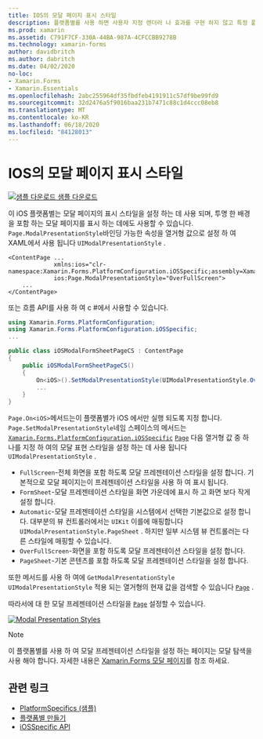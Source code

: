 ```yaml
---
title: IOS의 모달 페이지 표시 스타일
description: 플랫폼별를 사용 하면 사용자 지정 렌더러 나 효과를 구현 하지 않고 특정 플랫폼 에서만 사용할 수 있는 기능을 사용할 수 있습니다. 이 문서에서는 모달 페이지의 프레젠테이션 스타일을 설정 하는 iOS 플랫폼별를 사용 하는 방법을 설명 합니다.
ms.prod: xamarin
ms.assetid: C791F7CF-330A-44BA-987A-4CFCCBB9278B
ms.technology: xamarin-forms
author: davidbritch
ms.author: dabritch
ms.date: 04/02/2020
no-loc:
- Xamarin.Forms
- Xamarin.Essentials
ms.openlocfilehash: 2abc255964df35fbdfeb4191911c57df9be99fd9
ms.sourcegitcommit: 32d2476a5f9016baa231b7471c88c1d4ccc08eb8
ms.translationtype: MT
ms.contentlocale: ko-KR
ms.lasthandoff: 06/18/2020
ms.locfileid: "84128013"
---
```

# <a name="modal-page-presentation-style-on-ios"></a>IOS의 모달 페이지 표시 스타일

[![샘플 다운로드](~/media/shared/download.png) 샘플 다운로드](https://docs.microsoft.com/samples/xamarin/xamarin-forms-samples/userinterface-platformspecifics)

이 iOS 플랫폼별는 모달 페이지의 표시 스타일을 설정 하는 데 사용 되며, 투명 한 배경을 포함 하는 모달 페이지를 표시 하는 데에도 사용할 수 있습니다. `Page.ModalPresentationStyle`바인딩 가능한 속성을 열거형 값으로 설정 하 여 XAML에서 사용 됩니다 `UIModalPresentationStyle` .

```xaml
<ContentPage ...
             xmlns:ios="clr-namespace:Xamarin.Forms.PlatformConfiguration.iOSSpecific;assembly=Xamarin.Forms.Core"
             ios:Page.ModalPresentationStyle="OverFullScreen">
    ...
</ContentPage>
```

또는 흐름 API를 사용 하 여 c #에서 사용할 수 있습니다.

```csharp
using Xamarin.Forms.PlatformConfiguration;
using Xamarin.Forms.PlatformConfiguration.iOSSpecific;
...

public class iOSModalFormSheetPageCS : ContentPage
{
    public iOSModalFormSheetPageCS()
    {
        On<iOS>().SetModalPresentationStyle(UIModalPresentationStyle.OverFullScreen);
        ...
    }
}
```

`Page.On<iOS>`메서드는이 플랫폼별가 iOS 에서만 실행 되도록 지정 합니다. `Page.SetModalPresentationStyle`네임 스페이스의 메서드는 [`Xamarin.Forms.PlatformConfiguration.iOSSpecific`](xref:Xamarin.Forms.PlatformConfiguration.iOSSpecific) [`Page`](xref:Xamarin.Forms.Page) 다음 열거형 값 중 하나를 지정 하 여의 모달 표현 스타일을 설정 하는 데 사용 됩니다 `UIModalPresentationStyle` .

- `FullScreen`-전체 화면을 포함 하도록 모달 프레젠테이션 스타일을 설정 합니다. 기본적으로 모달 페이지는이 프레젠테이션 스타일을 사용 하 여 표시 됩니다.
- `FormSheet`-모달 프레젠테이션 스타일을 화면 가운데에 표시 하 고 화면 보다 작게 설정 합니다.
- `Automatic`-모달 프레젠테이션 스타일을 시스템에서 선택한 기본값으로 설정 합니다. 대부분의 뷰 컨트롤러에서는 `UIKit` 이를에 매핑합니다 `UIModalPresentationStyle.PageSheet` . 하지만 일부 시스템 뷰 컨트롤러는 다른 스타일에 매핑할 수 있습니다.
- `OverFullScreen`-화면을 포함 하도록 모달 프레젠테이션 스타일을 설정 합니다.
- `PageSheet`-기본 콘텐츠를 포함 하도록 모달 프레젠테이션 스타일을 설정 합니다.

또한 메서드를 사용 하 여에 `GetModalPresentationStyle` `UIModalPresentationStyle` 적용 되는 열거형의 현재 값을 검색할 수 있습니다 [`Page`](xref:Xamarin.Forms.Page) .

따라서에 대 한 모달 프레젠테이션 스타일을 [`Page`](xref:Xamarin.Forms.Page) 설정할 수 있습니다.

[![](page-presentation-style-images/modal-presentation-style-small.png "Modal Presentation Styles")](page-presentation-style-images/modal-presentation-style-large.png#lightbox "Modal Presentation Styles")

> [!NOTE]
> 이 플랫폼별를 사용 하 여 모달 프레젠테이션 스타일을 설정 하는 페이지는 모달 탐색을 사용 해야 합니다. 자세한 내용은 [ Xamarin.Forms 모달 페이지](~/xamarin-forms/app-fundamentals/navigation/modal.md)를 참조 하세요.

## <a name="related-links"></a>관련 링크

- [PlatformSpecifics (샘플)](https://docs.microsoft.com/samples/xamarin/xamarin-forms-samples/userinterface-platformspecifics)
- [플랫폼별 만들기](~/xamarin-forms/platform/platform-specifics/index.md#creating-platform-specifics)
- [iOSSpecific API](xref:Xamarin.Forms.PlatformConfiguration.iOSSpecific)
